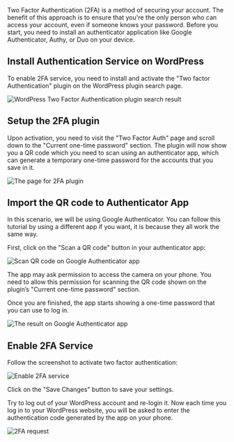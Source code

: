 Two Factor Authentication (2FA) is a method of securing your account. The benefit of this approach is to ensure that you're the only person who can access your account, even if someone knows your password. Before you start, you need to install an authenticator application like Google Authenticator, Authy, or Duo on your device.

## Install Authentication Service on WordPress

To enable 2FA service, you need to install and activate the "Two factor Authentication" plugin on the WordPress plugin search page.

![WordPress Two Factor Authentication plugin search result](https://raw.githubusercontent.com/HKSSY/katacoda-scenarios/main/wordpresssecurity/enable_2fa/image/wordpress_2fa_search_page.png)

## Setup the 2FA plugin

Upon activation, you need to visit the "Two Factor Auth" page and scroll down to the "Current one-time password" section. The plugin will now show you a QR code which you need to scan using an authenticator app, which can generate a temporary one-time password for the accounts that you save in it.

![The page for 2FA plugin](https://raw.githubusercontent.com/HKSSY/katacoda-scenarios/main/wordpresssecurity/enable_2fa/image/2fa_scan_qr_code_config.png)

## Import the QR code to Authenticator App

In this scenario, we will be using Google Authenticator. You can follow this tutorial by using a different app if you want, it is because they all work the same way.

First, click on the "Scan a QR code" button in your authenticator app:

![Scan QR code on Google Authenticator app](https://raw.githubusercontent.com/HKSSY/katacoda-scenarios/main/wordpresssecurity/enable_2fa/image/google_2fa_scan_qr_code.png)

The app may ask permission to access the camera on your phone. You need to allow this permission for scanning the QR code shown on the plugin’s "Current one-time password" section.

Once you are finished, the app starts showing a one-time password that you can use to log in.

![The result on Google Authenticator app](https://raw.githubusercontent.com/HKSSY/katacoda-scenarios/main/wordpresssecurity/enable_2fa/image/google_2fa_import_done.png)

## Enable 2FA Service

Follow the screenshot to activate two factor authentication:

![Enable 2FA service](https://raw.githubusercontent.com/HKSSY/katacoda-scenarios/main/wordpresssecurity/enable_2fa/image/activate_2fa.png)

Click on the "Save Changes" button to save your settings.

Try to log out of your WordPress account and re-login it. Now each time you log in to your WordPress website, you will be asked to enter the authentication code generated by the app on your phone.

![2FA request](https://raw.githubusercontent.com/HKSSY/katacoda-scenarios/main/wordpresssecurity/enable_2fa/image/2fa_request.png)
